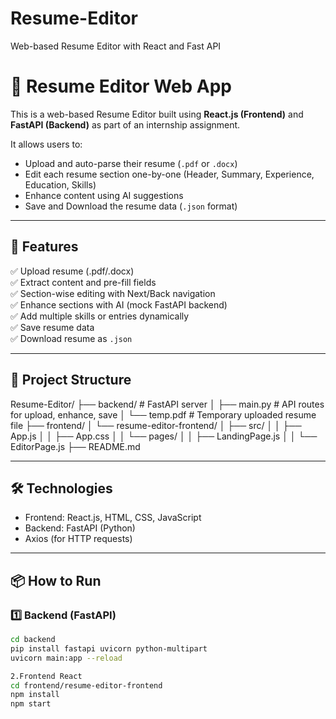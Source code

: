 # Resume-Editor
Web-based Resume Editor with React and Fast API
# 📝 Resume Editor Web App

This is a web-based Resume Editor built using **React.js (Frontend)** and **FastAPI (Backend)** as part of an internship assignment.

It allows users to:
- Upload and auto-parse their resume (`.pdf` or `.docx`)
- Edit each resume section one-by-one (Header, Summary, Experience, Education, Skills)
- Enhance content using AI suggestions
- Save and Download the resume data (`.json` format)

---

## 🚀 Features

✅ Upload resume (.pdf/.docx)  
✅ Extract content and pre-fill fields  
✅ Section-wise editing with Next/Back navigation  
✅ Enhance sections with AI (mock FastAPI backend)  
✅ Add multiple skills or entries dynamically  
✅ Save resume data  
✅ Download resume as `.json`  

---

## 📂 Project Structure

Resume-Editor/
├── backend/ # FastAPI server
│ ├── main.py # API routes for upload, enhance, save
│ └── temp.pdf # Temporary uploaded resume file
├── frontend/
│ └── resume-editor-frontend/
│ ├── src/
│ │ ├── App.js
│ │ ├── App.css
│ │ └── pages/
│ │ ├── LandingPage.js
│ │ └── EditorPage.js
├── README.md


---

## 🛠️ Technologies

- Frontend: React.js, HTML, CSS, JavaScript
- Backend: FastAPI (Python)
- Axios (for HTTP requests)

---

## 📦 How to Run

### 1️⃣ Backend (FastAPI)
```bash
cd backend
pip install fastapi uvicorn python-multipart
uvicorn main:app --reload

2.Frontend React
cd frontend/resume-editor-frontend
npm install
npm start
